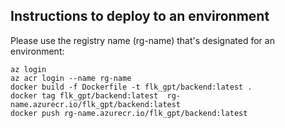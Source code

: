 
## Instructions to deploy to an environment

Please use the registry name (rg-name) that's designated for an environment:

```
az login
az acr login --name rg-name
docker build -f Dockerfile -t flk_gpt/backend:latest .
docker tag flk_gpt/backend:latest  rg-name.azurecr.io/flk_gpt/backend:latest
docker push rg-name.azurecr.io/flk_gpt/backend:latest
```